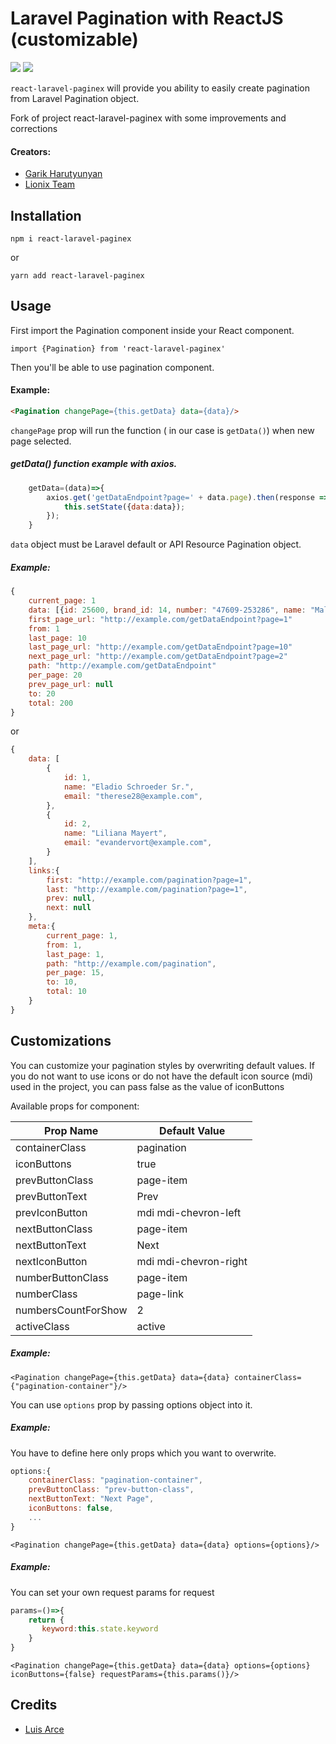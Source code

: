 # Laravel Pagination with ReactJS (customizable)
[![](https://img.shields.io/npm/dt/react-laravel-paginex.svg)](https://www.npmjs.com/package/react-laravel-paginex)
[![](https://img.shields.io/npm/v/react-laravel-paginex.svg)](https://www.npmjs.com/package/react-laravel-paginex)

`react-laravel-paginex` will provide you ability to easily
create pagination from Laravel Pagination object. 


Fork of project react-laravel-paginex with some improvements and corrections

#### Creators:
- [Garik Harutyunyan](https://github.com/GHarutyunyan)
- [Lionix Team](https://github.com/lionix-team)

## Installation

`npm i react-laravel-paginex`

or

`yarn add react-laravel-paginex`

## Usage

First import the Pagination component inside 
your React component.
```react
import {Pagination} from 'react-laravel-paginex'
```

Then you'll be able to use pagination component.

#### Example:

```html
<Pagination changePage={this.getData} data={data}/>
```
`changePage` prop will run the function 
( in our case is `getData()`) when new page selected.
##### getData() function example with axios.
```javascript
    getData=(data)=>{
        axios.get('getDataEndpoint?page=' + data.page).then(response => {
            this.setState({data:data});
        });
    }
```
`data`  object must be Laravel default or API Resource Pagination object.
##### Example:
```javascript
{
    current_page: 1
    data: [{id: 25600, brand_id: 14, number: "47609-253286", name: "Mall of Africa", type: "Licensed",…},…]
    first_page_url: "http://example.com/getDataEndpoint?page=1"
    from: 1
    last_page: 10
    last_page_url: "http://example.com/getDataEndpoint?page=10"
    next_page_url: "http://example.com/getDataEndpoint?page=2"
    path: "http://example.com/getDataEndpoint"
    per_page: 20
    prev_page_url: null
    to: 20
    total: 200
}
```
or
```javascript
{
    data: [
        {
            id: 1,
            name: "Eladio Schroeder Sr.",
            email: "therese28@example.com",
        },
        {
            id: 2,
            name: "Liliana Mayert",
            email: "evandervort@example.com",
        }
    ],
    links:{
        first: "http://example.com/pagination?page=1",
        last: "http://example.com/pagination?page=1",
        prev: null,
        next: null
    },
    meta:{
        current_page: 1,
        from: 1,
        last_page: 1,
        path: "http://example.com/pagination",
        per_page: 15,
        to: 10,
        total: 10
    }
}
```

## Customizations

You can customize your pagination styles by overwriting default values. 
If you do not want to use icons or do not have the default icon source (mdi) used in the project, 
you can pass false as the value of iconButtons

Available props for component:

Prop Name           | Default Value
-------------       | -------------
containerClass      | pagination
iconButtons         | true
prevButtonClass     | page-item
prevButtonText      | Prev
prevIconButton      | mdi mdi-chevron-left
nextButtonClass     | page-item
nextButtonText      | Next
nextIconButton      | mdi mdi-chevron-right
numberButtonClass   | page-item
numberClass         | page-link
numbersCountForShow | 2
activeClass         | active

##### Example:
`<Pagination changePage={this.getData} data={data} containerClass={"pagination-container"}/>`

You can use `options` prop by passing options object into it.

##### Example:
You have to define here only props which you want to overwrite.
```javascript
options:{
    containerClass: "pagination-container",
    prevButtonClass: "prev-button-class",
    nextButtonText: "Next Page",
    iconButtons: false,
    ...
}
```
`<Pagination changePage={this.getData} data={data} options={options}/>`

##### Example:
You can set your own request params for request
```javascript
params=()=>{
    return {
       keyword:this.state.keyword
    }
}
```
`<Pagination changePage={this.getData} data={data} options={options} iconButtons={false} requestParams={this.params()}/>`

## Credits

- [Luis Arce](https://github.com/luilliarcec)
